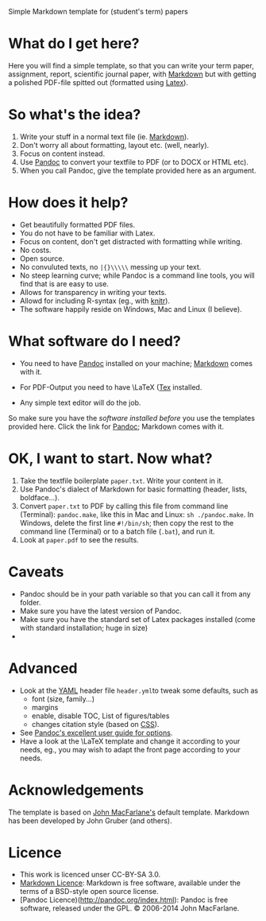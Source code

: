 Simple Markdown template for (student's term) papers


# What do I get here?
Here you will find a simple template, so that you can write your term paper, assignment, report, scientific journal paper, with [Markdown](https://daringfireball.net/projects/markdown/) but with getting a polished PDF-file spitted out (formatted using [Latex](https://www.latex-project.org)).


# So what's the idea?

1. Write your stuff in a normal text file (ie. [Markdown](https://daringfireball.net/projects/markdown/)).
2. Don't worry all about formatting, layout etc. (well, nearly).
3. Focus on content instead.
3. Use [Pandoc](http://pandoc.org) to convert your textfile to PDF (or to DOCX or HTML etc).
4. When you call Pandoc, give the template provided here as an argument.


# How does it help?
- Get beautifully formatted PDF files.
- You do not have to be familiar with Latex.
- Focus on content, don't get distracted with formatting while writing.
- No costs.
- Open source.
- No convuluted texts, no `|{}\\\\\` messing up your text.
- No steep learning curve; while Pandoc is a command line tools, you will find that is are easy to use.
- Allows for transparency in writing your texts.
- Allowd for including R-syntax (eg., with [knitr](https://github.com/yihui/knitr)).
- The software happily reside on Windows, Mac and Linux (I believe).


# What software do I need?

- You need to have [Pandoc](http://pandoc.org) installed on your machine; [Markdown](https://daringfireball.net/projects/markdown/) comes with it.
- For PDF-Output you need to have \LaTeX ([Tex](https://www.latex-project.org) installed.

- Any simple text editor will do the job.

So make sure you have the *software installed before* you use the templates provided here. Click the link for [Pandoc](http://pandoc.org); Markdown comes with it.


# OK, I want to start. Now what?

1. Take the textfile boilerplate `paper.txt`. Write your content in it. 
2. Use Pandoc's dialect of Markdown for basic formatting (header, lists, boldface...).
3. Convert `paper.txt` to PDF by calling this file from command line (Terminal): `pandoc.make`, like this in Mac and Linux: `sh ./pandoc.make`. In Windows, delete the first line `#!/bin/sh`; then copy the rest to the command line (Terminal) or to a batch file (`.bat`), and run it.
4. Look at `paper.pdf` to see the results.


# Caveats
- Pandoc should be in your path variable so that you can call it from any folder.
- Make sure you have the latest version of Pandoc.
- Make sure you have the standard set of Latex packages installed (come with standard installation; huge in size)
-


# Advanced
- Look at the [YAML](https://en.wikipedia.org/wiki/YAML) header file `header.yml`to tweak some defaults, such as
	- font (size, family...)
	- margins
	- enable, disable TOC, List of figures/tables
	- changes citation style (based on [CSS](https://en.wikipedia.org/wiki/Cascading_Style_Sheets)).
- See [Pandoc's excellent user guide for options](http://pandoc.org/README.html).
- Have a look at the \LaTeX template and change it according to your needs, eg., you may wish to adapt the front page according to your needs.
	
	
	
# Acknowledgements
The template is based on [John MacFarlane's](http://johnmacfarlane.net) default template. Markdown has been developed by John Gruber (and others).


# Licence
- This work is licenced unser CC-BY-SA 3.0. 
- [Markdown Licence](https://daringfireball.net/projects/markdown/license): Markdown is free software, available under the terms of a BSD-style open source license.
- [Pandoc Licence)(http://pandoc.org/index.html): Pandoc is free software, released under the GPL. © 2006-2014 John MacFarlane.



